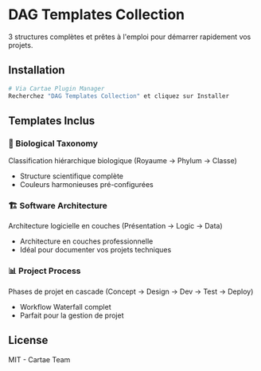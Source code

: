 # DAG Templates Collection

3 structures complètes et prêtes à l'emploi pour démarrer rapidement vos projets.

## Installation

```bash
# Via Cartae Plugin Manager
Recherchez "DAG Templates Collection" et cliquez sur Installer
```

## Templates Inclus

### 🧬 Biological Taxonomy
Classification hiérarchique biologique (Royaume → Phylum → Classe)
- Structure scientifique complète
- Couleurs harmonieuses pré-configurées

### 🏗️ Software Architecture
Architecture logicielle en couches (Présentation → Logic → Data)
- Architecture en couches professionnelle
- Idéal pour documenter vos projets techniques

### 📊 Project Process
Phases de projet en cascade (Concept → Design → Dev → Test → Deploy)
- Workflow Waterfall complet
- Parfait pour la gestion de projet

## License

MIT - Cartae Team
